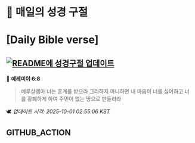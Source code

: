 # 🙏 매일의 성경 구절
# [Daily Bible verse]
## [![README에 성경구절 업데이트](https://github.com/DONGSUKA/first_test/actions/workflows/update-readme-bible.yml/badge.svg)](https://github.com/DONGSUKA/first_test/actions/workflows/update-readme-bible.yml)
<!-- START_BIBLE_VERSE -->
📖 **예레미야 6:8**
> 예루살렘아 너는 훈계를 받으라 그리하지 아니하면 내 마음이 너를 싫어하고 너를 황폐하게 하여 주민이 없는 땅으로 만들리라

🕊️ _업데이트 시각: 2025-10-01 02:55:06 KST_
  <!-- END_BIBLE_VERSE -->
## GITHUB_ACTION
